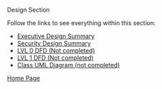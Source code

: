 Design Section

Follow the links to see everything within this section:

- [Executive Design Summary](https://github.com/SirRexOfRider/CYBR404-UNK-Oregon-Trail/blob/main/Project/Design/ExecutiveDesignDocument.md)
- [Security Design Summary](https://github.com/SirRexOfRider/CYBR404-UNK-Oregon-Trail/blob/main/Project/Design/SecurityDesignDocument.md)
- [LVL 0 DFD (Not completed)](https://www.youtube.com/watch?v=tMEWY4ZszUs)
- [LVL 1 DFD (Not completed)](https://www.youtube.com/watch?v=tMEWY4ZszUs)
- [Class UML Diagram (not completed)](https://www.youtube.com/watch?v=tMEWY4ZszUs)







[Home Page](https://github.com/SirRexOfRider/CYBR404-UNK-Oregon-Trail/tree/main)
